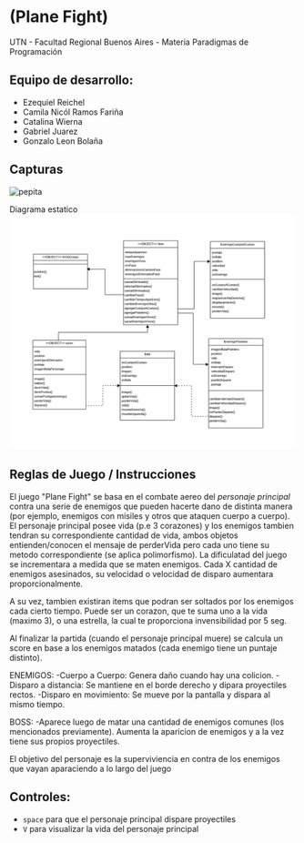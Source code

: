 #  (Plane Fight) 

UTN - Facultad Regional Buenos Aires - Materia Paradigmas de Programación

## Equipo de desarrollo: 

- Ezequiel Reichel
- Camila Nicól Ramos Fariña
- Catalina Wierna
- Gabriel Juarez
- Gonzalo Leon Bolaña
 
## Capturas 

![pepita](assets/golondrina.png)

Diagrama estatico
![pepita](assets/DiagramaEstatico(1).png)

## Reglas de Juego / Instrucciones

El juego "Plane Fight" se basa en el combate aereo del *personaje principal* contra una serie de enemigos que pueden hacerte dano de distinta manera (por ejemplo, enemigos con misiles y otros que ataquen cuerpo a cuerpo). El personaje principal posee vida (p.e 3 corazones) y los enemigos tambien tendran su correspondiente cantidad de vida, ambos objetos entienden/conocen el mensaje de perderVida pero cada uno tiene su metodo correspondiente (se aplica polimorfismo). 
La dificulatad del juego se incrementara a medida que se maten enemigos. Cada X cantidad de enemigos asesinados, su velocidad o velocidad de disparo aumentara proporcionalmente.

A su vez, tambien existiran items que podran ser soltados por los enemigos cada cierto tiempo. Puede ser un corazon, que te suma uno a la vida (maximo 3), o una estrella, la cual te proporciona invensibilidad por 5 seg. 

Al finalizar la partida (cuando el personaje principal muere) se calcula un score en base a los enemigos matados (cada enemigo tiene un puntaje distinto).

ENEMIGOS: 
-Cuerpo a Cuerpo: Genera daño cuando hay una colicion.
-Disparo a distancia: Se mantiene en el borde derecho y dipara proyectiles rectos.
-Disparo en movimiento: Se mueve por la pantalla y dispara al mismo tiempo.

BOSS: 
-Aparece luego de matar una cantidad de enemigos comunes (los mencionados previamente). Aumenta la aparicion de enemigos y a la vez tiene sus propios proyectiles. 

El objetivo del personaje es la superviviencia en contra de los enemigos que vayan aparaciendo a lo largo del juego

## Controles:

- `space` para que el personaje principal dispare proyectiles
- `V` para visualizar la vida del personaje principal
